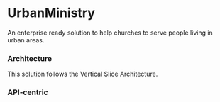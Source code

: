 # UrbanMinistry

An enterprise ready solution to help churches to serve people living in urban areas. 

### Architecture 
This solution follows the Vertical Slice Architecture.

### API-centric
